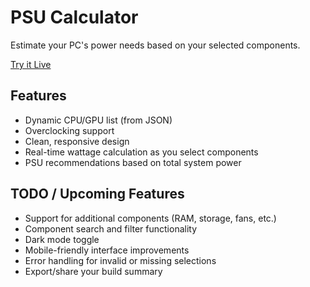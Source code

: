 # PSU Calculator

Estimate your PC's power needs based on your selected components.

[Try it Live](https://hashiba.github.io/PSU-Calculator/)

## Features
- Dynamic CPU/GPU list (from JSON)
- Overclocking support
- Clean, responsive design
- Real-time wattage calculation as you select components
- PSU recommendations based on total system power

## TODO / Upcoming Features
- Support for additional components (RAM, storage, fans, etc.)
- Component search and filter functionality
- Dark mode toggle
- Mobile-friendly interface improvements
- Error handling for invalid or missing selections
- Export/share your build summary
